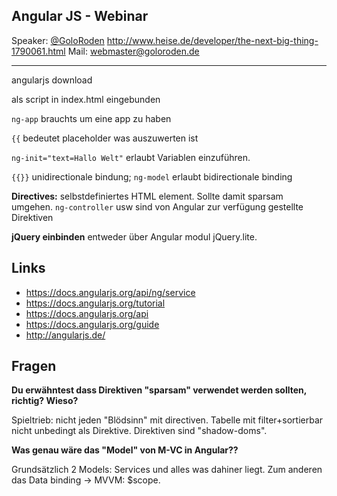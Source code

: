 Angular JS - Webinar
---

Speaker: [@GoloRoden](http://twitter.com/GoldenRoden)
http://www.heise.de/developer/the-next-big-thing-1790061.html
Mail: webmaster@goloroden.de

---

angularjs download

als script in index.html eingebunden

`ng-app` brauchts um eine app zu haben

`{{` bedeutet placeholder was auszuwerten ist

`ng-init="text=Hallo Welt"` erlaubt Variablen einzuführen.

`{{}}` unidirectionale bindung; `ng-model` erlaubt bidirectionale binding

**Directives:** selbstdefiniertes HTML element. Sollte damit sparsam umgehen. `ng-controller` usw sind von Angular zur verfügung gestellte Direktiven

**jQuery einbinden** entweder über Angular modul jQuery.lite.

## Links

- https://docs.angularjs.org/api/ng/service
- https://docs.angularjs.org/tutorial
- https://docs.angularjs.org/api
- https://docs.angularjs.org/guide
- http://angularjs.de/

## Fragen

**Du erwähntest dass Direktiven "sparsam" verwendet werden sollten, richtig? Wieso?**

Spieltrieb: nicht jeden "Blödsinn" mit directiven. Tabelle mit filter+sortierbar nicht unbedingt als Direktive. Direktiven sind "shadow-doms".

**Was genau wäre das "Model" von M-VC in Angular??**

Grundsätzlich 2 Models: Services und alles was dahiner liegt. Zum anderen das Data binding -> MVVM: $scope.






